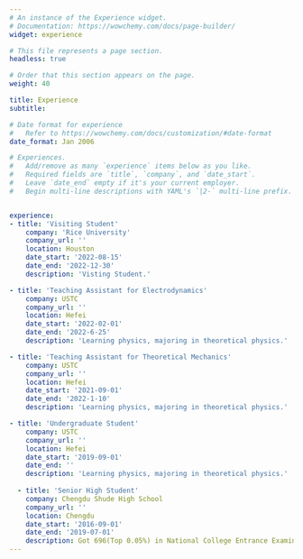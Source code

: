 ```yaml
---
# An instance of the Experience widget.
# Documentation: https://wowchemy.com/docs/page-builder/
widget: experience

# This file represents a page section.
headless: true

# Order that this section appears on the page.
weight: 40

title: Experience
subtitle:

# Date format for experience
#   Refer to https://wowchemy.com/docs/customization/#date-format
date_format: Jan 2006

# Experiences.
#   Add/remove as many `experience` items below as you like.
#   Required fields are `title`, `company`, and `date_start`.
#   Leave `date_end` empty if it's your current employer.
#   Begin multi-line descriptions with YAML's `|2-` multi-line prefix.


experience:
- title: 'Visiting Student'
    company: 'Rice University'
    company_url: ''
    location: Houston
    date_start: '2022-08-15'
    date_end: '2022-12-30'
    description: 'Visting Student.'

- title: 'Teaching Assistant for Electrodynamics'
    company: USTC
    company_url: ''
    location: Hefei
    date_start: '2022-02-01'
    date_end: '2022-6-25'
    description: 'Learning physics, majoring in theoretical physics.'

- title: 'Teaching Assistant for Theoretical Mechanics'
    company: USTC
    company_url: ''
    location: Hefei
    date_start: '2021-09-01'
    date_end: '2022-1-10'
    description: 'Learning physics, majoring in theoretical physics.'

- title: 'Undergraduate Student'
    company: USTC
    company_url: ''
    location: Hefei
    date_start: '2019-09-01'
    date_end: ''
    description: 'Learning physics, majoring in theoretical physics.'
        
  - title: 'Senior High Student'
    company: Chengdu Shude High School
    company_url: ''
    location: Chengdu
    date_start: '2016-09-01'
    date_end: '2019-07-01'
    description: Got 696(Top 0.05%) in National College Entrance Examination.
---
```


